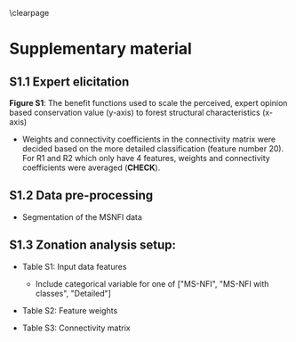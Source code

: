 \clearpage

# Supplementary material

## S1.1 Expert elicitation

__Figure S1__: The benefit functions used to scale the perceived, expert opinion based conservation value (y-axis) to forest structural characteristics (x-axis)

+ Weights and connectivity coefficients in the connectivity matrix were decided based on the more detailed classification (feature number 20). For R1 and R2 which only have 4 features, weights and connectivity coefficients were averaged (__CHECK__).

## S1.2 Data pre-processing

+ Segmentation of the MSNFI data

## S1.3 Zonation analysis setup:

+ Table S1: Input data features
    * Include categorical variable for one of ["MS-NFI", "MS-NFI with classes", "Detailed"]

+ Table S2: Feature weights

+ Table S3: Connectivity matrix